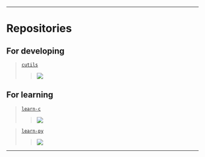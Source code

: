 ------

# Repositories

## For developing
  > [`cutils`](https://github.com/PrairieFire2b/cutils)
  > > <img src="https://github-readme-stats.vercel.app/api/pin/?username=PrairieFire2b&repo=cutils">

## For learning
  > [`learn-c`](https://github.com/PrairieFire2b/learn-c/)
  > > <img src="https://github-readme-stats.vercel.app/api/pin/?username=PrairieFire2b&repo=learn-c">
  
  > [`learn-py`](https://github.com/PrairieFire2b/learn-py)
  > > <img src="https://github-readme-stats.vercel.app/api/pin/?username=PrairieFire2b&repo=learn-py">

------
